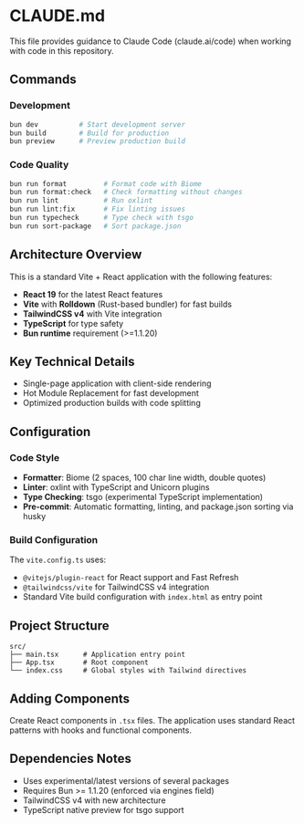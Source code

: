 # CLAUDE.md

This file provides guidance to Claude Code (claude.ai/code) when working with code in this repository.

## Commands

### Development

```bash
bun dev          # Start development server
bun build        # Build for production
bun preview      # Preview production build
```

### Code Quality

```bash
bun run format         # Format code with Biome
bun run format:check   # Check formatting without changes
bun run lint           # Run oxlint
bun run lint:fix       # Fix linting issues
bun run typecheck      # Type check with tsgo
bun run sort-package   # Sort package.json
```

## Architecture Overview

This is a standard Vite + React application with the following features:

- **React 19** for the latest React features
- **Vite** with **Rolldown** (Rust-based bundler) for fast builds
- **TailwindCSS v4** with Vite integration
- **TypeScript** for type safety
- **Bun runtime** requirement (>=1.1.20)

## Key Technical Details

- Single-page application with client-side rendering
- Hot Module Replacement for fast development
- Optimized production builds with code splitting

## Configuration

### Code Style

- **Formatter**: Biome (2 spaces, 100 char line width, double quotes)
- **Linter**: oxlint with TypeScript and Unicorn plugins
- **Type Checking**: tsgo (experimental TypeScript implementation)
- **Pre-commit**: Automatic formatting, linting, and package.json sorting via husky

### Build Configuration

The `vite.config.ts` uses:
- `@vitejs/plugin-react` for React support and Fast Refresh
- `@tailwindcss/vite` for TailwindCSS v4 integration
- Standard Vite build configuration with `index.html` as entry point

## Project Structure

```
src/
├── main.tsx      # Application entry point
├── App.tsx       # Root component
└── index.css     # Global styles with Tailwind directives
```

## Adding Components

Create React components in `.tsx` files. The application uses standard React patterns with hooks and functional components.

## Dependencies Notes

- Uses experimental/latest versions of several packages
- Requires Bun >= 1.1.20 (enforced via engines field)
- TailwindCSS v4 with new architecture
- TypeScript native preview for tsgo support